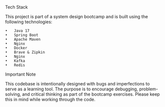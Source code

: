 Tech Stack

This project is part of a system design bootcamp and is built using the following technologies:

	•	Java 17
	•	Spring Boot
	•	Apache Maven
	•	Nginx
	•	Docker
	•	Brave & Zipkin
	•	Nginx
	•	Kafka
	•	Redis

Important Note

This codebase is intentionally designed with bugs and imperfections to serve as a learning tool. The purpose is to encourage debugging, problem-solving, and critical thinking as part of the bootcamp exercises. Please keep this in mind while working through the code.
